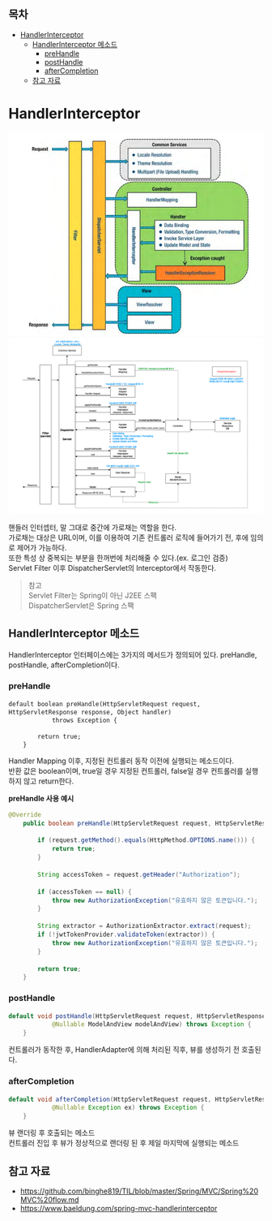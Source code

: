 ## 목차
- [HandlerInterceptor](#handlerinterceptor)
  - [HandlerInterceptor 메소드](#handlerinterceptor-메소드)
    - [preHandle](#prehandle)
    - [postHandle](#posthandle)
    - [afterCompletion](#aftercompletion)
  - [참고 자료](#참고-자료)

# HandlerInterceptor

![](./images/2021-06-15-19-13-32.png)
![](./images/2021-06-15-19-13-11.png)

핸들러 인터셉터, 말 그대로 중간에 가로채는 역할을 한다.  
가로채는 대상은 URL이며, 이를 이용하여 기존 컨트롤러 로직에 들어가기 전, 후에 임의로 제어가 가능하다.  
또한 특성 상 중복되는 부분을 한꺼번에 처리해줄 수 있다.(ex. 로그인 검증)  
Servlet Filter 이후 DispatcherServlet의 Interceptor에서 작동한다.

> 참고  
> Servlet Filter는 Spring이 아닌 J2EE 스팩  
> DispatcherServlet은 Spring 스팩

## HandlerInterceptor 메소드
HandlerInterceptor 인터페이스에는 3가지의 메서드가 정의되어 있다.
preHandle, postHandle, afterCompletion이다.

### preHandle
```jav
default boolean preHandle(HttpServletRequest request, HttpServletResponse response, Object handler)
			throws Exception {

		return true;
	}
```
Handler Mapping 이후, 지정된 컨트롤러 동작 이전에 실행되는 메소드이다.  
반환 값은 boolean이며, true일 경우 지정된 컨트롤러, false일 경우 컨트롤러를 실행하지 않고 return한다.  

__preHandle 사용 예시__

```java
@Override
    public boolean preHandle(HttpServletRequest request, HttpServletResponse response, Object handler) {

        if (request.getMethod().equals(HttpMethod.OPTIONS.name())) {
            return true;
        }

        String accessToken = request.getHeader("Authorization");

        if (accessToken == null) {
            throw new AuthorizationException("유효하지 않은 토큰입니다.");
        }

        String extractor = AuthorizationExtractor.extract(request);
        if (!jwtTokenProvider.validateToken(extractor)) {
            throw new AuthorizationException("유효하지 않은 토큰입니다.");
        }

        return true;
    }
```

### postHandle
```java
default void postHandle(HttpServletRequest request, HttpServletResponse response, Object handler,
			@Nullable ModelAndView modelAndView) throws Exception {
	}
```

컨트롤러가 동작한 후, HandlerAdapter에 의해 처리된 직후, 뷰를 생성하기 전 호출된다.

### afterCompletion
```java
default void afterCompletion(HttpServletRequest request, HttpServletResponse response, Object handler,
			@Nullable Exception ex) throws Exception {
	}
```
뷰 랜더링 후 호출되는 메소드  
컨트롤러 진입 후 뷰가 정상적으로 랜더링 된 후 제일 마지막에 실행되는 메소드

## 참고 자료
- https://github.com/binghe819/TIL/blob/master/Spring/MVC/Spring%20MVC%20flow.md
- https://www.baeldung.com/spring-mvc-handlerinterceptor